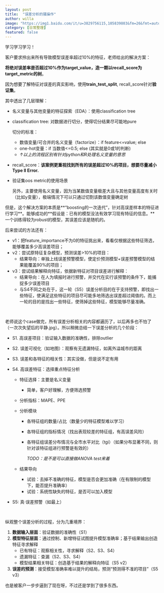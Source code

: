 ```yaml
---
layout: post
title:  "误差分析的骚操作"
author: willa
image: "https://img1.baidu.com/it/u=3829756115,105839803&fm=26&fmt=auto"
category: [日常整理]
featured: false
---
```


学习学习学习！



客户要求拎出来所有导致模型误差率超过10%的特征，老师给出的解决方案：

**将绝对误差率是否超过10%作为target_value，造一颗以recall_score为target_metric的树**。

因为想要了解特征对误差的真实影响，使用**train_test_split**, recall_score针对**验证集**。

其中透出了几层理解：

- 名义变量与其他变量的特征探索（EDA）：使用classification tree

- classification tree: 对数据进行切分，使得切分结果尽可能地pure

  切分的标准：

  - 数值变量/可合并的名义变量（factorize）：if feature<=value; else 
  - one-hot变量：if 当数值<=0.5; else (其实就是0或1的判断)
  - *↑以上的流程区别有针对python和R处理名义变量的意思*

- recall_score：**该案例更重视找到所有的误差超过10%的项目，想要尽量减小Type II Error.**

- 验证集oos metric的使用场景

  另外，主要使用名义变量，因为当某数值变量极差大且与其他变量高度有关时（比如y变量），极端情况下可以只通过切割该数值变量确定树

但是，这个解决方案的本质是**“boosting的一次迭代”，针对高误差样本的特征进行学习**。能够成功的**假设是：已有的模型没法有效学习现有特征的信息。**一个训练得较为robust的模型，其误差应该是随机的。

后来尝试的方法还有：

- v1：把feature_importance不为0的特征挑出来，看看仅根据这些特征筛选，能够覆盖多少高误差项目；
- v2：尝试原特征复杂模型，预测误差>10%的项目：
  - 结果导向：单独上线误差预警模型，使定价预测模型+误差预警模型的结果能覆盖90%的项目；
- v3：尝试结果解释向特征，依据新特征对项目误差进行解释：
  - 结果导向：在人为填报时进行预警，并交代在实行该预警的条件下，能捕捉多少误差项目
  - 与S4不同之处在于，这一轮（S5）误差分析目的在于支持预警，即找出一些特征，使满足这些特征的项目尽可能多地筛选出误差超过阈值的。而上一轮的目的是找出一些特征，使筛掉这些特征，模型能够尽量准确。





<br>

老师说这个case做完，所有误差分析相关的内容都遍历了，以后再多也不怕了（一次次失望后的平静.jpg）。所以稍微总结一下误差分析的几个阶段：

- S1. 高误差项目：验证输入数据的准确性，排除outlier

- S2. 误差可视化（如地图）：观察有无遗漏特征，如离外溢城市的距离

- S3. 误差和各特征的相关性：其实没做，但是说不定有用

- S4. 高误差特征：选择重点特征分析

  - 特征选择：主要是名义变量

    - 简单，客户好理解，方便筛选预警

  - 分析指标：MAPE、PPE

  - 分析模块

    - 各特征组的数量/占比（数量少的特征模型难以学习）

    - 各特征组的指标情况（找出表现较差的特征组，有高误差风险）

    - 各特征组误差分布情况与全市水平对比（tgi）（如果分布显著不同，则针对该特征组进行预警是有效的）

      *TODO：是不是可以直接做ANOVA test来着*

  - 结果导向

    - 试验：去掉不准确的特征，模型是否会更加准确（在有限制的模型下，能否提升准确率）
    - 试验：系统性缺失的特征，是否可以加入模型

- S5: 真·误差预警（如最上）

  

  <br>

纵观整个误差分析的过程，分为几重境界：

1. **数据输入层面**：验证数据的准确性（S1）
2. **模型特征层面**：通过控制、新增特征试图提升模型准确率；基于结果输出创造特征寻求解释
   - 已有特征：观察相关性，寻求解释（S2、S3、S4）
   - 遗漏特征：查漏（S2、S3、S4）
   - 模型结果相关特征：创造基于结果的解释向特征（S5 v2）
3. **误差的预测**：接受模型准确率难以提升的结局，预测“预测得不准的项目”（S5 v3）



也是被客户一步步逼到了现在呀，不过还是学到了很多东西。





